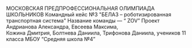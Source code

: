 МОСКОВСКАЯ ПРЕДПРОФЕССИОНАЛЬНАЯ ОЛИМПИАДА ШКОЛЬНИКОВ 
Командный кейс №3 "БЕЛАЗ – роботизированная транспортная система"
Название команды — “ ZOV”
Проект  Андрианова Александра, Евсеева Максима,  
Кожина Дмитрия, Болтнева Даниила, Трифонова Даниила, учеников 11 класса МБОУ “Средняя школа №4” 
